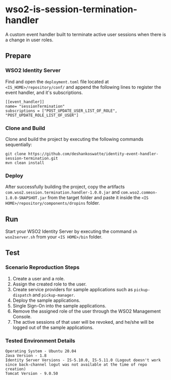 # wso2-is-session-termination-handler

A custom event handler built to terminate active user sessions when there is a change in user roles.

## Prepare

### WSO2 Identity Server

Find and open the `deployment.toml` file located at `<IS_HOME>/repository/conf/` and append the following lines to
register the event handler, and it's subscriptions.

```
[[event_handler]]
name= "sessionTermination"
subscriptions = ["POST_UPDATE_USER_LIST_OF_ROLE", "POST_UPDATE_ROLE_LIST_OF_USER"]
```

### Clone and Build

Clone and build the project by executing the following commands sequentially:

```
git clone https://github.com/deshankoswatte/identity-event-handler-session-termination.git
mvn clean install
```

### Deploy

After successfully building the project, copy the artifacts
`com.wso2.session.termination.handler-1.0.0.jar` and `com.wso2.common-1.0.0-SNAPSHOT.jar` from the target folder and
paste it inside the `<IS HOME>/repository/components/dropins` folder.

## Run

Start your WSO2 Identity Server by executing the command `sh wso2server.sh` from your `<IS HOME>/bin` folder.

## Test

### Scenario Reproduction Steps

1. Create a user and a role.
2. Assign the created role to the user.
3. Create service providers for sample applications such as `pickup-dispatch` and `pickup-manager`.
4. Deploy the sample applications.
5. Single Sign-On into the sample applications.
6. Remove the assigned role of the user through the WSO2 Management Console.
7. The active sessions of that user will be revoked, and he/she will be logged out of the sample applications.

### Tested Environment Details

```
Operating System - Ubuntu 20.04
Java Version - 1.8
Identity Server Versions - IS-5.10.0, IS-5.11.0 (Logout doesn't work since back-channel logut was not available at the time of repo creation)
Tomcat Version - 9.0.50
```
